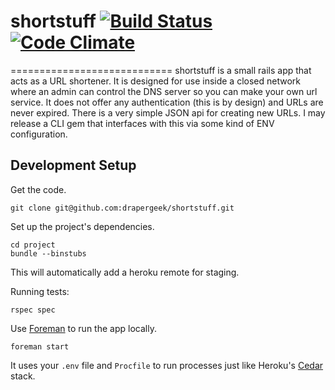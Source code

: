# shortstuff [![Build Status](https://travis-ci.org/drapergeek/shortstuff.png?branch=master)](https://travis-ci.org/drapergeek/shortstuff)[![Code Climate](https://codeclimate.com/badge.png)](https://codeclimate.com/github/drapergeek/shortstuff)
============================
shortstuff is a small rails app that acts as a URL shortener. It is designed for use inside a closed network where an admin can control the DNS server so you can make your own url service. It does not offer any authentication (this is by design) and URLs are never expired. There is a very simple JSON api for creating new URLs. I may release a CLI gem that interfaces with this via some kind of ENV configuration.


## Development Setup

Get the code.

    git clone git@github.com:drapergeek/shortstuff.git

Set up the project's dependencies.

    cd project
    bundle --binstubs

This will automatically add a heroku remote for staging.

Running tests:

    rspec spec


Use [Foreman](http://goo.gl/oy4uw) to run the app locally.

    foreman start

It uses your `.env` file and `Procfile` to run processes just like Heroku's
[Cedar](https://devcenter.heroku.com/articles/cedar/) stack.
